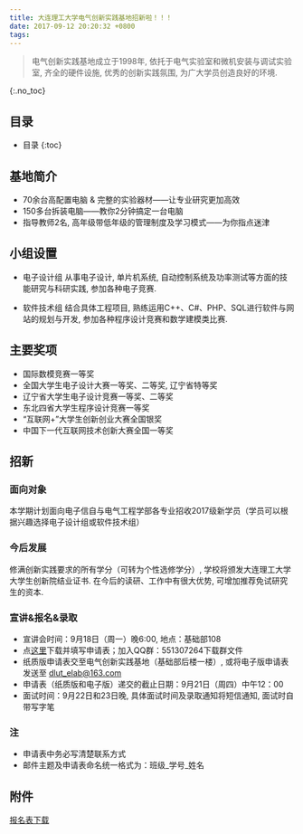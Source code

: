 ```yaml
---
title: 大连理工大学电气创新实践基地招新啦！！！
date: 2017-09-12 20:20:32 +0800
tags: 
---
```


> 电气创新实践基地成立于1998年, 依托于电气实验室和微机安装与调试实验室, 齐全的硬件设施, 优秀的创新实践氛围, 为广大学员创造良好的环境. 

<!-- more -->

{:.no_toc}
## 目录

* 目录
{:toc}

## 基地简介

- 70余台高配置电脑 & 完整的实验器材——让专业研究更加高效
- 150多台拆装电脑——教你2分钟搞定一台电脑
- 指导教师2名, 高年级带低年级的管理制度及学习模式——为你指点迷津

## 小组设置

- 电子设计组
从事电子设计, 单片机系统, 自动控制系统及功率测试等方面的技能研究与科研实践, 参加各种电子竞赛. 

- 软件技术组
结合具体工程项目, 熟练运用C++、C#、PHP、SQL进行软件与网站的规划与开发, 参加各种程序设计竞赛和数学建模类比赛. 

## 主要奖项

- 国际数模竞赛一等奖
- 全国大学生电子设计大赛一等奖、二等奖, 辽宁省特等奖
- 辽宁省大学生电子设计竞赛一等奖、二等奖
- 东北四省大学生程序设计竞赛一等奖
- “互联网+”大学生创新创业大赛全国银奖
- 中国下一代互联网技术创新大赛全国一等奖

## 招新

### 面向对象

本学期计划面向电子信自与电气工程学部各专业招收2017级新学员（学员可以根据兴趣选择电子设计组或软件技术组）

### 今后发展

修满创新实践要求的所有学分（可转为个性选修学分）, 学校将颁发大连理工大学大学生创新院结业证书. 在今后的读研、工作中有很大优势, 可增加推荐免试研究生的资本. 

### 宣讲&报名&录取

- 宣讲会时间：9月18日（周一）晚6:00, 地点：基础部108
- 点[这里][resume]下载并填写申请表；加入QQ群：551307264下载群文件
- 纸质版申请表交至电气创新实践基地（基础部后楼一楼）, 或将电子版申请表发送至 dlut_elab@163.com
- 申请表（纸质版和电子版）递交的截止日期：9月21日（周四）中午12：00
- 面试时间：9月22日和23日晚, 具体面试时间及录取通知将短信通知, 面试时自带写字笔

### 注

- 申请表中务必写清楚联系方式
- 邮件主题及申请表命名统一格式为：班级_学号_姓名

## 附件

[报名表下载][resume]

[resume]: http://7xqj9r.com1.z0.glb.clouddn.com/2017%E7%94%B5%E6%B0%94%E5%88%9B%E6%96%B0%E5%AE%9E%E8%B7%B5%E5%9F%BA%E5%9C%B0%E6%8B%9B%E6%96%B0%E6%8A%A5%E5%90%8D%E8%A1%A8.docx